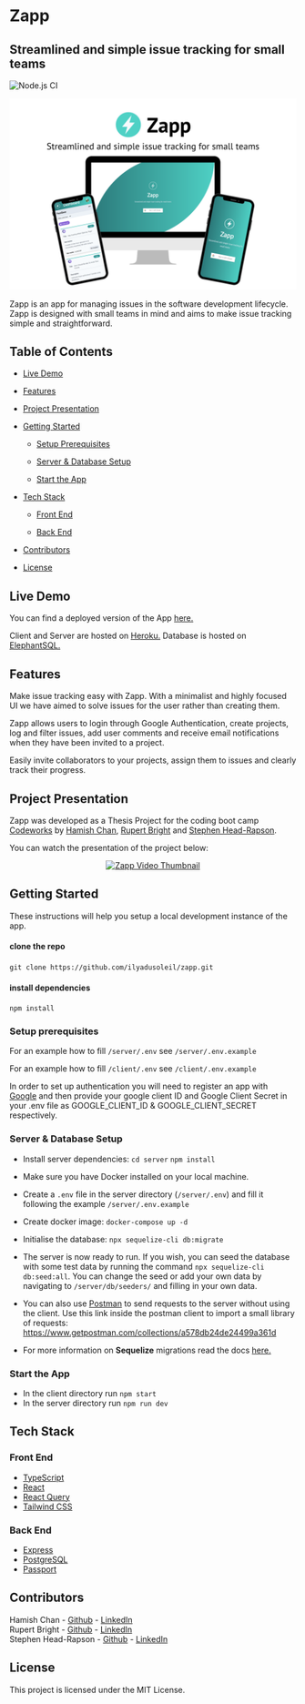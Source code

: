 # Zapp

<!-- Remember to reflect any changes to the readme in the Table of Contents-->

## Streamlined and simple issue tracking for small teams

![Node.js CI](https://github.com/ilyadusoleil/zapp/workflows/Node.js%20CI/badge.svg)

<p align="center">
  <img src="./Images/ZappReadmeHeader.png">
</p>

Zapp is an app for managing issues in the software development lifecycle. Zapp is designed with small teams in mind and aims to make issue tracking simple and straightforward.

## Table of Contents

- [Live Demo](#Live-Demo)

- [Features](#Features)

- [Project Presentation](#Project-Presentation)

- [Getting Started](#Getting-Started)

  - [Setup Prerequisites](#Setup-Prerequisites)

  - [Server & Database Setup](#Server--Database-Setup)

  - [Start the App](#Start-the-App)

- [Tech Stack](#Tech-Stack)

  - [Front End](#Front-End)

  - [Back End](#Back-End)

- [Contributors](#Contributors)

- [License](#License)

## Live Demo

You can find a deployed version of the App [here.](https://zappbugtracker.herokuapp.com/)

Client and Server are hosted on [Heroku.](https://www.heroku.com/home)
Database is hosted on [ElephantSQL.](https://www.elephantsql.com/)

## Features

Make issue tracking easy with Zapp. With a minimalist and highly focused UI we have aimed to solve issues for the user rather than creating them.

Zapp allows users to login through Google Authentication, create projects, log and filter issues, add user comments and receive email notifications when they have been invited to a project.

Easily invite collaborators to your projects, assign them to issues and clearly track their progress.

## Project Presentation

Zapp was developed as a Thesis Project for the coding boot camp [Codeworks](https://codeworks.me/) by [Hamish Chan](https://github.com/ilyadusoleil), [Rupert Bright](https://github.com/rupertbright-hub) and [Stephen Head-Rapson](https://github.com/SteHeRa).

You can watch the presentation of the project below:

<p align="center">
<a href="https://www.youtube.com/watch?v=yVB-is1jW9c"><img src="https://img.youtube.com/vi/yVB-is1jW9c/0.jpg" alt="Zapp Video Thumbnail"/></a>
</p>

## Getting Started

These instructions will help you setup a local development instance of the app.

#### clone the repo

`git clone https://github.com/ilyadusoleil/zapp.git`

#### install dependencies

`npm install`

### Setup prerequisites

For an example how to fill `/server/.env` see `/server/.env.example`

For an example how to fill `/client/.env` see `/client/.env.example`

In order to set up authentication you will need to register an app with [Google](https://developers.google.com/) and then provide your google client ID and Google Client Secret in your .env file as GOOGLE_CLIENT_ID & GOOGLE_CLIENT_SECRET respectively.

### Server & Database Setup

- Install server dependencies:
  `cd server`
  `npm install`
- Make sure you have Docker installed on your local machine.
- Create a `.env` file in the server directory (`/server/.env`) and fill it following the example `/server/.env.example`
- Create docker image: `docker-compose up -d`
- Initialise the database: `npx sequelize-cli db:migrate`

- The server is now ready to run. If you wish, you can seed the database with some test data by running the command `npx sequelize-cli db:seed:all`. You can change the seed or add your own data by navigating to `/server/db/seeders/` and filling in your own data.

- You can also use [Postman](https://www.postman.com/) to send requests to the server without using the client. Use this link inside the postman client to import a small library of requests: https://www.getpostman.com/collections/a578db24de24499a361d

- For more information on **Sequelize** migrations read the docs [here.](https://sequelize.org/master/manual/migrations.html)

### Start the App

- In the client directory run `npm start`
- In the server directory run `npm run dev`

## Tech Stack

### Front End

- [TypeScript](https://www.typescriptlang.org/)
- [React](https://reactjs.org/)
- [React Query](https://react-query.tanstack.com/)
- [Tailwind CSS](https://tailwindcss.com/)

### Back End

- [Express](https://expressjs.com/)
- [PostgreSQL](https://www.postgresql.org/)
- [Passport](http://www.passportjs.org/)

## Contributors

Hamish Chan - [Github](https://github.com/ilyadusoleil) - [LinkedIn](https://www.linkedin.com/in/hamish-chan-322378167/) <br>
Rupert Bright - [Github](https://github.com/rupertbright-hub) - [LinkedIn](https://www.linkedin.com/in/rbrightb/) <br>
Stephen Head-Rapson - [Github](https://github.com/SteHeRa) - [LinkedIn](https://www.linkedin.com/in/stephen-head-rapson/) <br>

## License

This project is licensed under the MIT License.
